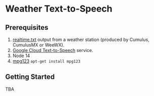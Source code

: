 # Weather Text-to-Speech
## Prerequisites
1. [realtime.txt](https://cumuluswiki.org/a/Realtime.txt) output from a weather station (produced by Cumulus, CumulusMX or WeeWX).
1. [Google Cloud Text-to-Speech](https://cloud.google.com/text-to-speech) service.
1. Node 14
1. [mpg123](https://www.mpg123.de/) `apt-get install mpg123`

## Getting Started
TBA
